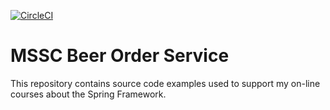 [![CircleCI](https://dl.circleci.com/status-badge/img/gh/ezweb28/mssc-beer-order-service/tree/initial-project.svg?style=svg)](https://dl.circleci.com/status-badge/redirect/gh/ezweb28/mssc-beer-order-service/tree/initial-project)

# MSSC Beer Order Service

This repository contains source code examples used to support my on-line courses about the Spring Framework.